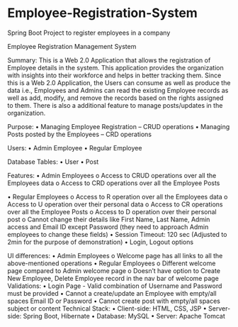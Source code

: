 # Employee-Registration-System
Spring Boot Project to register employees in a company

Employee Registration Management System

Summary:
This is a Web 2.0 Application that allows the registration of Employee details in the system. This application provides the organization with insights into their workforce and helps in better tracking them. Since this is a Web 2.0 Application, the Users can consume as well as produce the data i.e., Employees and Admins can read the existing Employee records as well as add, modify, and remove the records based on the rights assigned to them. There is also a additional feature to manage posts/updates in the organization.

Purpose:
•	Managing Employee Registration – CRUD operations
•	Managing Posts posted by the Employees – CRD operations

Users:
•	Admin Employee
•	Regular Employee

Database Tables:
•	User
•	Post

Features:
•	Admin Employees
o	Access to CRUD operations over all the Employees data
o	Access to CRD operations over all the Employee Posts

•	Regular Employees
  o	Access to R operation over all the Employees data
  o	Access to U operation over their personal data
  o	Access to CR operations over all the Employee Posts
  o	Access to D operation over their personal post
  o	Cannot change their details like First Name, Last Name, Admin access and Email ID except Password (they need to approach Admin employees to change these fields)
•	Session Timeout: 120 sec (Adjusted to 2min for the purpose of demonstration)
•	Login, Logout options

UI differences:
•	Admin Employees
  o	Welcome page has all links to all the above-mentioned operations
•	Regular Employees
  o	Different welcome page compared to Admin welcome page
  o	Doesn’t have option to Create New Employee, Delete Employee record in the nav bar of welcome page
Validations:
•	Login Page - Valid combination of Username and Password must be provided
•	Cannot a create/update an Employee with empty/all spaces Email ID or Password
•	Cannot create post with empty/all spaces subject or content
Technical Stack:
•	Client-side: HTML, CSS, JSP
•	Server-side: Spring Boot, Hibernate 
•	Database: MySQL
•	Server: Apache Tomcat
